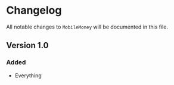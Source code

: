 # Changelog

All notable changes to `MobileMoney` will be documented in this file.

## Version 1.0

### Added
- Everything
